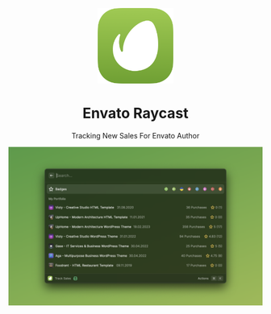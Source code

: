<p align="center">
  <img src="https://github.com/astroon/envato-raycast/blob/main/assets/icon.png" width="150"/>
  <h1 align="center">Envato Raycast</h1>
</p>
<p align="center">Tracking New Sales For Envato Author</p>

![](https://github.com/astroon/envato-raycast/blob/main/metadata/envato-01.png?raw=true)
